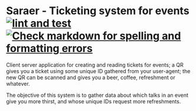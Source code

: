 # Saraer - Ticketing system for events [![lint and test](https://github.com/JJ/saraer/actions/workflows/deno.yml/badge.svg)](https://github.com/JJ/saraer/actions/workflows/deno.yml) [![Check markdown for spelling and formatting errors](https://github.com/JJ/saraer/actions/workflows/mdcheck.yml/badge.svg)](https://github.com/JJ/saraer/actions/workflows/mdcheck.yml)

Client server application for creating and reading tickets for events; a QR
gives you a ticket using some unique ID gathered from your user-agent; the new
QR can be scanned and gives you a beer, coffee, refreshment or whatever.

The objective of this system is to gather data about which talks in an event
give you more thirst, and whose unique IDs request more refreshments.
